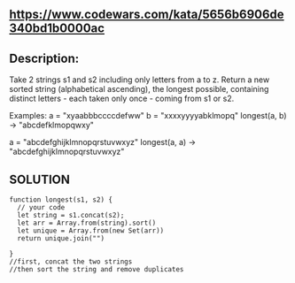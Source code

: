 ## https://www.codewars.com/kata/5656b6906de340bd1b0000ac
## Description:
Take 2 strings s1 and s2 including only letters from a to z. Return a new sorted string (alphabetical ascending), the longest possible, containing distinct letters - each taken only once - coming from s1 or s2.

Examples:
a = "xyaabbbccccdefww"
b = "xxxxyyyyabklmopq"
longest(a, b) -> "abcdefklmopqwxy"

a = "abcdefghijklmnopqrstuvwxyz"
longest(a, a) -> "abcdefghijklmnopqrstuvwxyz"

## SOLUTION
```
function longest(s1, s2) {
  // your code
  let string = s1.concat(s2);
  let arr = Array.from(string).sort()
  let unique = Array.from(new Set(arr))
  return unique.join("")
  
}
//first, concat the two strings
//then sort the string and remove duplicates
```
